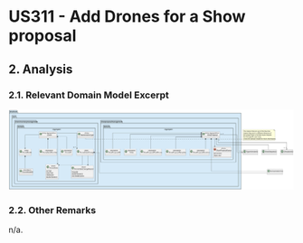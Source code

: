# US311 - Add Drones for a Show proposal

## 2. Analysis

### 2.1. Relevant Domain Model Excerpt

![Domain Model](svg/us311_dm.svg)

### 2.2. Other Remarks

n/a.